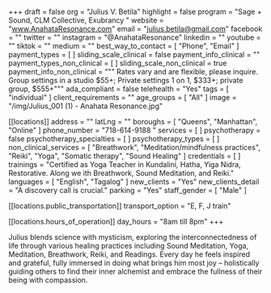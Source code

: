 +++
draft = false
org = "Julius V. Betila"
highlight = false
program = "Sage + Sound, CLM Collective, Exubrancy "
website = "www.AnahataResonance.com"
email = "julius.betila@gmail.com"
facebook = ""
twitter = ""
instagram = "@AnahataResonance"
linkedin = ""
youtube = ""
tiktok = ""
medium = ""
best_way_to_contact = [ "Phone", "Email" ]
payment_types = [ ]
sliding_scale_clinical = false
payment_info_clinical = ""
payment_types_non_clinical = [ ]
sliding_scale_non_clinical = true
payment_info_non_clinical = """
Rates vary and are flexible, please inquire.  
Group settings in a studio $55+; Private settings 1 on 1, $333+; private group, $555+"""
ada_compliant = false
telehealth = "Yes"
tags = [ "individual" ]
client_requirements = ""
age_groups = [ "All" ]
image = "/img/Julius_001 (1) - Anahata Resonance.jpg"

[[locations]]
address = ""
latLng = ""
boroughs = [ "Queens", "Manhattan", "Online" ]
phone_number = "718-614-9188 "
services = [ ]
psychotherapy = false
psychotherapy_specialties = [ ]
psychotherapy_types = [ ]
non_clinical_services = [
  "Breathwork",
  "Meditation/mindfulness practices",
  "Reiki",
  "Yoga",
  "Somatic therapy",
  "Sound Healing"
]
credentials = [ ]
trainings = "Certified as Yoga Teacher in Kundalini, Hatha, Yiga Nidra, Restorative. Along we ith Breathwork, Sound Meditation, and Reiki."
languages = [ "English", "Tagalog" ]
new_clients = "Yes"
new_clients_detail = "A discovery call is crucial."
parking = "Yes"
staff_gender = [ "Male" ]

  [[locations.public_transportation]]
  transport_option = "E, F, J train"

  [[locations.hours_of_operation]]
  day_hours = "8am till 8pm"
+++


Julius blends science with mysticism, exploring the interconnectedness of life through various healing practices including Sound Meditation, Yoga, Meditation, Breathwork, Reiki, and Readings. Every day he feels inspired and grateful, fully immersed in doing what brings him most joy – holistically guiding others to find their inner alchemist and embrace the fullness of their being with compassion.

